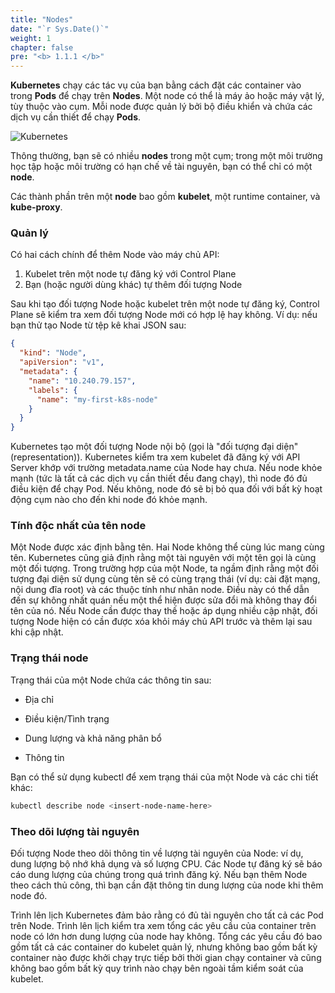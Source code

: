 ```yaml
---
title: "Nodes"
date: "`r Sys.Date()`"
weight: 1
chapter: false
pre: "<b> 1.1.1 </b>"
---
```


**Kubernetes** chạy các tác vụ của bạn bằng cách đặt các container vào trong **Pods** để chạy trên **Nodes**. Một node có thể là máy ảo hoặc máy vật lý, tùy thuộc vào cụm. Mỗi node được quản lý bởi bộ điều khiển và chứa các dịch vụ cần thiết để chạy **Pods**.

![Kubernetes](../../../../images/part1/1/1/0001.png?featherlight=false&width=40pc)

Thông thường, bạn sẽ có nhiều **nodes** trong một cụm; trong một môi trường học tập hoặc môi trường có hạn chế về tài nguyên, bạn có thể chỉ có một **node**.

Các thành phần trên một **node** bao gồm **kubelet**, một runtime container, và **kube-proxy**.

### Quản lý

Có hai cách chính để thêm Node vào máy chủ API:

1. Kubelet trên một node tự đăng ký với Control Plane
2. Bạn (hoặc người dùng khác) tự thêm đối tượng Node

Sau khi tạo đối tượng Node hoặc kubelet trên một node tự đăng ký, Control Plane sẽ kiểm tra xem đối tượng Node mới có hợp lệ hay không. Ví dụ: nếu bạn thử tạo Node từ tệp kê khai JSON sau:

```json
{
  "kind": "Node",
  "apiVersion": "v1",
  "metadata": {
    "name": "10.240.79.157",
    "labels": {
      "name": "my-first-k8s-node"
    }
  }
}
```
Kubernetes tạo một đối tượng Node nội bộ (gọi là "đối tượng đại diện" (representation)). Kubernetes kiểm tra xem kubelet đã đăng ký với API Server khớp với trường metadata.name của Node hay chưa. Nếu node khỏe mạnh (tức là tất cả các dịch vụ cần thiết đều đang chạy), thì node đó đủ điều kiện để chạy Pod. Nếu không, node đó sẽ bị bỏ qua đối với bất kỳ hoạt động cụm nào cho đến khi node đó khỏe mạnh.

### Tính độc nhất của tên node
Một Node được xác định bằng tên. Hai Node không thể cùng lúc mang cùng tên. Kubernetes cũng giả định rằng một tài nguyên với một tên gọi là cùng một đối tượng. Trong trường hợp của một Node, ta ngầm định rằng một đối tượng đại diện sử dụng cùng tên sẽ có cùng trạng thái (ví dụ: cài đặt mạng, nội dung đĩa root) và các thuộc tính như nhãn node. Điều này có thể dẫn đến sự không nhất quán nếu một thể hiện được sửa đổi mà không thay đổi tên của nó. Nếu Node cần được thay thế hoặc áp dụng nhiều cập nhật, đối tượng Node hiện có cần được xóa khỏi máy chủ API trước và thêm lại sau khi cập nhật.

### Trạng thái node
Trạng thái của một Node chứa các thông tin sau:

- Địa chỉ

- Điều kiện/Tình trạng

- Dung lượng và khả năng phân bổ

- Thông tin

Bạn có thể sử dụng kubectl để xem trạng thái của một Node và các chi tiết khác:

```bash
kubectl describe node <insert-node-name-here>
```

### Theo dõi lượng tài nguyên
Đối tượng Node theo dõi thông tin về lượng tài nguyên của Node: ví dụ, dung lượng bộ nhớ khả dụng và số lượng CPU. Các Node tự đăng ký sẽ báo cáo dung lượng của chúng trong quá trình đăng ký. Nếu bạn thêm Node theo cách thủ công, thì bạn cần đặt thông tin dung lượng của node khi thêm node đó.

Trình lên lịch Kubernetes đảm bảo rằng có đủ tài nguyên cho tất cả các Pod trên Node. Trình lên lịch kiểm tra xem tổng các yêu cầu của container trên node có lớn hơn dung lượng của node hay không. Tổng các yêu cầu đó bao gồm tất cả các container do kubelet quản lý, nhưng không bao gồm bất kỳ container nào được khởi chạy trực tiếp bởi thời gian chạy container và cũng không bao gồm bất kỳ quy trình nào chạy bên ngoài tầm kiểm soát của kubelet.

